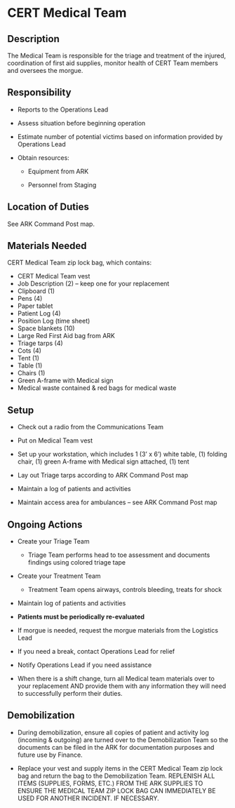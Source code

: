# CERT Medical Team

## Description

The Medical Team is responsible for the triage and treatment of the injured, coordination of first aid supplies, monitor health of CERT Team members and oversees the morgue.

## Responsibility

* Reports to the Operations Lead

* Assess situation before beginning operation

* Estimate number of potential victims based on information provided by Operations Lead

* Obtain resources:

  * Equipment from ARK

  * Personnel from Staging

## Location of Duties

See ARK Command Post map.

## Materials Needed

CERT Medical Team zip lock bag, which contains:

* CERT Medical Team vest
* Job Description \(2\) – keep one for your replacement
* Clipboard \(1\)
* Pens \(4\)
* Paper tablet
* Patient Log \(4\)
* Position Log \(time sheet\)
* Space blankets \(10\)
* Large Red First Aid bag from ARK
* Triage tarps \(4\)
* Cots \(4\)
* Tent \(1\)
* Table \(1\)
* Chairs \(1\)
* Green A-frame with Medical sign
* Medical waste contained & red bags for medical waste

## Setup

* Check out a radio from the Communications Team

* Put on Medical Team vest

* Set up your workstation, which includes 1 \(3’ x 6’\) white table, \(1\) folding chair, \(1\) green A-frame with Medical sign attached, \(1\) tent

* Lay out Triage tarps according to ARK Command Post map

* Maintain a log of patients and activities

* Maintain access area for ambulances – see ARK Command Post map

## Ongoing Actions

* Create your Triage Team

  * Triage Team performs head to toe assessment and documents findings using colored triage tape

* Create your Treatment Team

  * Treatment Team opens airways, controls bleeding, treats for shock

* Maintain log of patients and activities

* **Patients must be periodically re-evaluated**

* If morgue is needed, request the morgue materials from the Logistics Lead

* If you need a break, contact Operations Lead for relief

* Notify Operations Lead if you need assistance

* When there is a shift change, turn all Medical team materials over to your replacement AND provide them with any information they will need to successfully perform their duties.

## Demobilization

* During demobilization, ensure all copies of patient and activity log \(incoming & outgoing\) are turned over to the Demobilization Team so the documents can be filed in the ARK for documentation purposes and future use by Finance.

* Replace your vest and supply items in the CERT Medical Team zip lock bag and return the bag to the Demobilization Team. REPLENISH ALL ITEMS \(SUPPLIES, FORMS, ETC.\) FROM THE ARK SUPPLIES TO ENSURE THE MEDICAL TEAM ZIP LOCK BAG CAN IMMEDIATELY BE USED FOR ANOTHER INCIDENT. IF NECESSARY.



